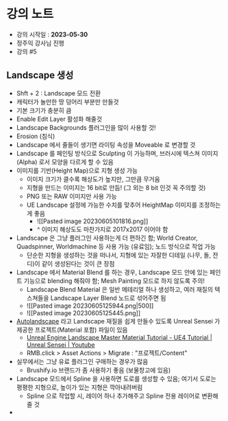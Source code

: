 # 강의 노트
- 강의 시작일 : **2023-05-30**
- 정주익 강사님 진행
- 강의 \#5

## Landscape 생성
- Shft + 2 : Landscape 모드 전환
- 캐릭터가 놀만한 땅 덩어리 부분만 만들것
- 기본 크기가 충분히 큼
- Enable Edit Layer 활성화 해줄것
- Landscape Backgrounds 플러그인을 많이 사용할 것!
- Erosion (침식)
- Landscape 에서 줄들이 생기면 라이팅 속성을 Moveable 로 변경할 것
- Landscape 를 페인팅 방식으로 Sculpting 이 가능하며, 브러시에 텍스쳐 이미지 (Alpha) 로서 모양을 다르게 할 수 있음
- 이미지를 기반(Height Map)으로 지형 생성 가능
	- 이미지 크기가 클수록 해상도가 높지만, 그만큼 무거움
	- 지형을 만드는 이미지는 16 bit로 만듬! (그 외는 8 bit 인것 꼭 주의할 것)
	- PNG 또는 RAW 이미지만 사용 가능
	- UE Landscape 설정에 가능한 수치를 맞추어 HeightMap 이미지를 조정하는게 좋음
		- ![[Pasted image 20230605101816.png]]
		- ^ 이미지 해상도도 마찬가지로 2017x2017 이어야 함
- Landscape 은 그냥 플러그인 사용하는게 더 편하긴 함; World Creator, Quadspinner, Worldmachine 등 사용 가능 (유료임); 노드 방식으로 작업 가능
	- 단순한 지형을 생성하는 것을 떠나서, 지형에 있는 자잘한 디테일 (나무, 돌, 잔디)이 같이 생성된다는 것이 큰 장점
- Landscape 에서 Material Blend 를 하는 경우, Landscape 모드 안에 있는 페인트 기능으로 blending 해줘야 함; Mesh Painting 모드로 하지 않도록 주의!
	- Landscape Blend Material 은 일반 메테리얼 하나 생성하고, 여러 재질의 텍스쳐들을 Landscape Layer Blend 노드로 섞어주면 됨
	- ![[Pasted image 20230605125944.png|500]]
	- ![[Pasted image 20230605125445.png]]
- [Autolandscape](https://www.unrealsensei.com/asset/autolandscape) 라고 Landscape 재질을 쉽게 만들수 있도록 Unreal Sensei 가 제공한 프로젝트(Material 포함) 파일이 있음
	- [Unreal Engine Landscape Master Material Tutorial - UE4 Tutorial | Unreal Sensei | Youtube](https://youtu.be/3hmRN8bXMM0)
	- RMB.click > Asset Actions > Migrate : "프로젝트/Content"
- 실무에서는 그냥 유료 플러그인 구매하는 경우가 많음
	- Brushify.io 브랜드가 좀 사용하기 좋음 (보물창고에 있음)
- Landscape 모드에서 Spline 을 사용하면 도로를 생성할 수 있음; 여기서 도로는 평평한 지형으로, 높이가 있는 지형은 깍아내려버림
	- Spline 으로 작업할 시, 레이어 하나 추가해주고 Spline 전용 레이어로 변환해줄 것
- 